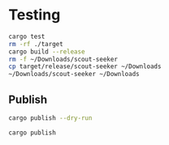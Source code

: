 # Testing

```bash
cargo test
rm -rf ./target
cargo build --release
rm -f ~/Downloads/scout-seeker
cp target/release/scout-seeker ~/Downloads
~/Downloads/scout-seeker ~/Downloads
```

## Publish

```bash
cargo publish --dry-run
```

```bash
cargo publish
```
